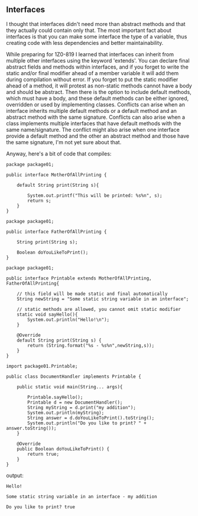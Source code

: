 ## Interfaces

I thought that interfaces didn't need more than abstract methods and that they actually could contain only that. The most important fact about interfaces is that you can make some interface the type of a variable, thus creating code with less dependencies and better maintainability.

While preparing for 1Z0-819 I learned that interfaces can inherit from multiple other interfaces using the keyword 'extends'. You can declare final abstract fields and methods within interfaces, and if you forget to write the static and/or final modifier ahead of a member variable it will add them during compilation without error. If you forget to put the static modifier ahead of a method, it will protest as non-static methods cannot have a body and should be abstract. Then there is the option to include default methods, which must have a body, and these default methods can be either ignored, overridden or used by implementing classes. Conflicts can arise when an interface inherits multiple default methods or a default method and an abstract method with the same signature. Conflicts can also arise when a class implements multiple interfaces that have default methods with the same name/signature. The conflict might also arise when one interface provide a default method and the other an abstract method and those have the same signature, I'm not yet sure about that.

Anyway, here's a bit of code that compiles:

```
package package01;

public interface MotherOfAllPrinting {

    default String print(String s){

        System.out.printf("This will be printed: %s%n", s);
        return s;
    }
}
```
```
package package01;

public interface FatherOfAllPrinting {

    String print(String s);

    Boolean doYouLikeToPrint();
}
```
```
package package01;

public interface Printable extends MotherOfAllPrinting, FatherOfAllPrinting{

    // this field will be made static and final automatically
    String newString = "Some static string variable in an interface";

    // static methods are allowed, you cannot omit static modifier
    static void sayHello(){
        System.out.println("Hello!\n");
    }

    @Override
    default String print(String s) {
        return (String.format("%s - %s%n",newString,s));
    }
}
```
```
import package01.Printable;

public class DocumentHandler implements Printable {

    public static void main(String... args){

        Printable.sayHello();
        Printable d = new DocumentHandler();
        String myString = d.print("my addition");
        System.out.println(myString);
        String answer = d.doYouLikeToPrint().toString();
        System.out.println("Do you like to print? " + answer.toString());
    }

    @Override
    public Boolean doYouLikeToPrint() {
        return true;
    }
}
```
output:
```
Hello!

Some static string variable in an interface - my addition

Do you like to print? true
```
